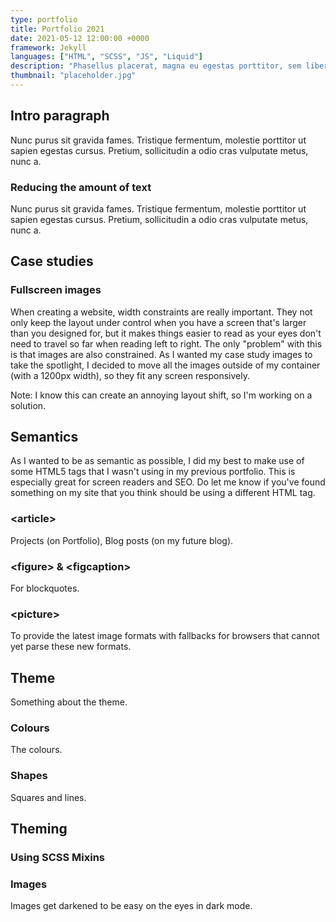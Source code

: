 ```yaml
---
type: portfolio
title: Portfolio 2021
date: 2021-05-12 12:00:00 +0000
framework: Jekyll
languages: ["HTML", "SCSS", "JS", "Liquid"]
description: "Phasellus placerat, magna eu egestas porttitor, sem libero egestas diam, eu ultrices mauris lorem in diam."
thumbnail: "placeholder.jpg"
---
```

## Intro paragraph

Nunc purus sit gravida fames. Tristique fermentum, molestie porttitor ut sapien egestas cursus. Pretium, sollicitudin a odio cras vulputate metus, nunc a.

### Reducing the amount of text

Nunc purus sit gravida fames. Tristique fermentum, molestie porttitor ut sapien egestas cursus. Pretium, sollicitudin a odio cras vulputate metus, nunc a.

## Case studies

### Fullscreen images
When creating a website, width constraints are really important. They not only keep the layout under control when you have a screen that's larger than you designed for, but it makes things easier to read as your eyes don't need to travel so far when reading left to right. The only "problem" with this is that images are also constrained. As I wanted my case study images to take the spotlight, I decided to move all the images outside of my container (with a 1200px width), so they fit any screen responsively. 

Note: I know this can create an annoying layout shift, so I'm working on a solution.

## Semantics
As I wanted to be as semantic as possible, I did my best to make use of some HTML5 tags that I wasn't using in my previous portfolio. This is especially great for screen readers and SEO. Do let me know if you've found something on my site that you think should be using a different HTML tag.

### &lt;article&gt;
Projects (on Portfolio), Blog posts (on my future blog).

### &lt;figure&gt; & &lt;figcaption&gt;
For blockquotes.

### &lt;picture&gt;
To provide the latest image formats with fallbacks for browsers that cannot yet parse these new formats.


## Theme
Something about the theme.

### Colours
The colours.

### Shapes
Squares and lines.

## Theming

### Using SCSS Mixins

### Images

Images get darkened to be easy on the eyes in dark mode.


